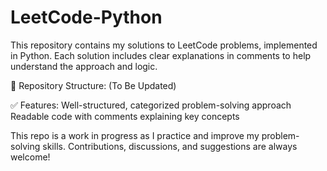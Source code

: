 # LeetCode-Python
This repository contains my solutions to LeetCode problems, implemented in Python. Each solution includes clear explanations in comments to help understand the approach and logic.

📂 Repository Structure:
(To Be Updated)

✅ Features:
Well-structured, categorized problem-solving approach
Readable code with comments explaining key concepts

This repo is a work in progress as I practice and improve my problem-solving skills. Contributions, discussions, and suggestions are always welcome! 







